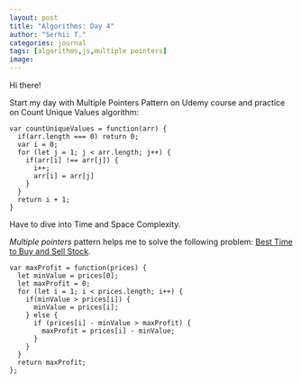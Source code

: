 ```yaml
---
layout: post
title: "Algorithms: Day 4"
author: "Serhii T."
categories: journal
tags: [algorithms,js,multiple pointers]
image: 
---
```


Hi there!

Start my day with Multiple Pointers Pattern on Udemy course and practice on Count Unique Values algorithm:
```
var countUniqueValues = function(arr) {
  if(arr.length === 0) return 0;
  var i = 0;
  for (let j = 1; j < arr.length; j++) {
    if(arr[i] !== arr[j]) {
      i++;
      arr[i] = arr[j]
    }
  }
  return i + 1;
}
```

Have to dive into Time and Space Complexity. 

_Multiple pointers_ pattern helps me to solve the following problem: [Best Time to Buy and Sell Stock](https://leetcode.com/problems/best-time-to-buy-and-sell-stock/).
```
var maxProfit = function(prices) {
  let minValue = prices[0];
  let maxProfit = 0;
  for (let i = 1; i < prices.length; i++) {
    if(minValue > prices[i]) {
      minValue = prices[i];
    } else {
      if (prices[i] - minValue > maxProfit) {
        maxProfit = prices[i] - minValue;    
      }
    }
  }
  return maxProfit;
};
```